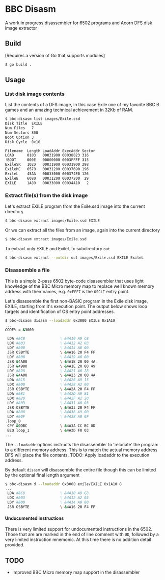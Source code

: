 # BBC Disasm

A work in progress disassembler for 6502 programs and Acorn DFS disk image extractor

## Build

[Requires a version of Go that supports modules]

```bash
$ go build .
```

## Usage

### List disk image contents
List the contents of a DFS image, in this case Exile one of my favorite BBC B games and an amazing technical achievement in 32Kb of RAM.

```bash
$ bbc-disasm list images/Exile.ssd
Disk Title  EXILE
Num Files   7
Num Sectors 800
Boot Option 3
Disk Cycle  0x10

Filename  Length LoadAddr ExecAddr Sector
LOAD      0103   00031900 00038023 316
!BOOT     000E   00000000 0003FFFF 315
ExileSR   102D   00031900 00031900 298
ExileMC   6570   00031200 00037690 196
ExileL    45AA   00033000 000374E0 126
ExileB    6080   00031200 00037200  29
EXILE     1A80   00033000 00034A10   2
```

### Extract file(s) from the disk image

Let's extract EXILE program from the Exile.ssd image into the current directory

```bash
$ bbc-disasm extract images/Exile.ssd EXILE
```

Or we can extract all the files from an image, again into the current directory

```bash
$ bbc-disasm extract images/Exile.ssd
```

To extract only EXILE and ExileL to subdirectory `out`

```bash
$ bbc-disasm extract --outdir out images/Exile.ssd EXILE ExileL
```

### Disassemble a file

This is a simple 2-pass 6502 byte-code disassembler that uses light knowledge of the BBC Micro memory map to replace well known memory address with their names, e.g. `0xFFF7` is the `OSCLI` entry point.

Let's disassemble the first non-BASIC program in the Exile disk image, EXILE, starting from it's execution point. The output below shows loop targets and identification of OS entry point addresses.

```bash
$ bbc-disasm disasm --loadaddr 0x3000 EXILE 0x1A10
...
CODE% = &3000

 LDA #&C8                \ &4A10 A9 C8
 LDX #&03                \ &4A12 A2 03
 LDY #&00                \ &4A14 A0 00
 JSR OSBYTE              \ &4A16 20 F4 FF
 LDY #&00                \ &4A19 A0 00
 JSR &4A00               \ &4A1B 20 00 4A
 JSR &4980               \ &4A1E 20 80 49
 LDY #&28                \ &4A21 A0 28
 JSR &4A00               \ &4A23 20 00 4A
 LDA #&15                \ &4A26 A9 15
 LDX #&00                \ &4A28 A2 00
 JSR OSBYTE              \ &4A2A 20 F4 FF
 LDA #&81                \ &4A2D A9 81
 LDX #&20                \ &4A2F A2 20
 LDY #&03                \ &4A31 A0 03
 JSR OSBYTE              \ &4A33 20 F4 FF
 LDA #&00                \ &4A36 A9 00
 LDY #&0F                \ &4A38 A0 0F
.loop_0
 CPY &0DBC               \ &4A3A CC BC 0D
 BEQ loop_1              \ &4A3D F0 03
...
```

The `--loadaddr` options instructs the disassembler to 'relocate' the program to a different memory address. This is to match the actual memory address DFS will place the file contents. TODO: Apply loadaddr to the execution address.

By default `disasm` will disassemble the entire file though this can be limited by the optional final length argument

```bash
$ bbc-disasm d --loadaddr 0x3000 exile/EXILE 0x1A10 8
...
 LDA #&C8                \ &4A10 A9 C8
 LDX #&03                \ &4A12 A2 03
 LDY #&00                \ &4A14 A0 00
 JSR OSBYTE              \ &4A16 20 F4 FF
```

#### Undocumented instructions

There is very limited support for undocumented instructions in the 6502. Those
that are are marked in the end of line comment with `UD`, followed by a very
limited instruction mnemonic. At this time there is no addition detail provided.

## TODO

* Improved BBC Micro memory map support in the disassembler
